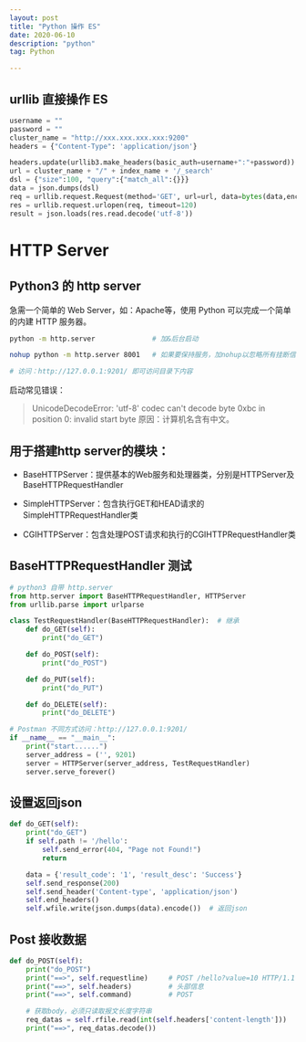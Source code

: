 ```yaml
---
layout: post
title: "Python 操作 ES"
date: 2020-06-10
description: "python"
tag: Python

---
```



## urllib 直接操作 ES
```python
username = ""
password = ""
cluster_name = "http://xxx.xxx.xxx.xxx:9200"
headers = {"Content-Type": 'application/json'}

headers.update(urllib3.make_headers(basic_auth=username+":"+password))
url = cluster_name + "/" + index_name + '/_search'
dsl = {"size":100, "query":{"match_all":{}}}
data = json.dumps(dsl)
req = urllib.request.Request(method='GET', url=url, data=bytes(data,encoding='utf-8'), headers=headers)
res = urllib.request.urlopen(req, timeout=120)
result = json.loads(res.read.decode('utf-8'))
```


# HTTP Server

## Python3 的 http server

急需一个简单的 Web Server，如：Apache等，使用 Python 可以完成一个简单的内建 HTTP 服务器。

```sh
python -m http.server              # 加&后台启动

nohup python -m http.server 8001   # 如果要保持服务，加nohup以忽略所有挂断信号

# 访问：http://127.0.0.1:9201/ 即可访问目录下内容
```

启动常见错误：
> UnicodeDecodeError: 'utf-8' codec can't decode byte 0xbc in position 0: invalid start byte
原因：计算机名含有中文。



## 用于搭建http server的模块：

- BaseHTTPServer：提供基本的Web服务和处理器类，分别是HTTPServer及BaseHTTPRequestHandler

- SimpleHTTPServer：包含执行GET和HEAD请求的SimpleHTTPRequestHandler类

- CGIHTTPServer：包含处理POST请求和执行的CGIHTTPRequestHandler类



## BaseHTTPRequestHandler 测试

```python
# python3 自带 http.server
from http.server import BaseHTTPRequestHandler, HTTPServer
from urllib.parse import urlparse

class TestRequestHandler(BaseHTTPRequestHandler):  # 继承
    def do_GET(self):
        print("do_GET")

    def do_POST(self):
        print("do_POST")

    def do_PUT(self):
        print("do_PUT")

    def do_DELETE(self):
        print("do_DELETE")

# Postman 不同方式访问：http://127.0.0.1:9201/
if __name__ == "__main__":
    print("start......")
    server_address = ('', 9201)
    server = HTTPServer(server_address, TestRequestHandler)
    server.serve_forever()
```

## 设置返回json

```python
def do_GET(self):
    print("do_GET")
    if self.path != '/hello':
        self.send_error(404, "Page not Found!")
        return

    data = {'result_code': '1', 'result_desc': 'Success'}
    self.send_response(200)
    self.send_header('Content-type', 'application/json')
    self.end_headers()
    self.wfile.write(json.dumps(data).encode())  # 返回json
```

## Post 接收数据

```python
def do_POST(self):
    print("do_POST")
    print("==>", self.requestline)     # POST /hello?value=10 HTTP/1.1
    print("==>", self.headers)         # 头部信息
    print("==>", self.command)         # POST

    # 获取body，必须只读取报文长度字符串
    req_datas = self.rfile.read(int(self.headers['content-length']))
    print("==>", req_datas.decode())
```



